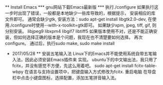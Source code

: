 ** Install Emacs
*** gnu网站下载Emacs最新版
*** 执行./configure
    如果执行这一步时出现了错误，一般都是本地缺少一些库导致的，根据提示，
    安装相应的库文件即可。
    通常会缺少gtk, 安装方法：sudo apt-get install libgtk2.0-dev, 在使
    用./configure时使用--with-x-toolkit=gtk即可。
    如果缺少xpm, jpeg, tiff, gif, 则分别安装。
    libjpeg9
    libxpm4
    libgif7
    libtiff5
    如果版本使用不对，还是不能正确安装，但如何选择正确的版本是个问题，我现在也不清楚要如何选择。
    再次configure。
    通过后，执行sudo make, sudo make install
* 2017/05/28
** 安装五笔输入法
   Linux下的Emacs并不能使用系统自带五笔输入法，因此必须安装Emacs插件来
   实现。
   ubuntu下的中文输出法，我只用了fcitx，并没有感觉不方便，先这么用着吧。
   sudo apt-get install fcitx-table-wbpy
   在语言与支持设置项中，把键盘输入方式修改为fcitx.
   重启电脑
   在导盘栏中点击小键盘图标，选择配置，添加五笔拼音输入法。
